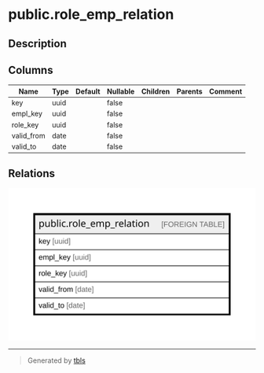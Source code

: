 # public.role_emp_relation

## Description

## Columns

| Name | Type | Default | Nullable | Children | Parents | Comment |
| ---- | ---- | ------- | -------- | -------- | ------- | ------- |
| key | uuid |  | false |  |  |  |
| empl_key | uuid |  | false |  |  |  |
| role_key | uuid |  | false |  |  |  |
| valid_from | date |  | false |  |  |  |
| valid_to | date |  | false |  |  |  |

## Relations

![er](public.role_emp_relation.svg)

---

> Generated by [tbls](https://github.com/k1LoW/tbls)
